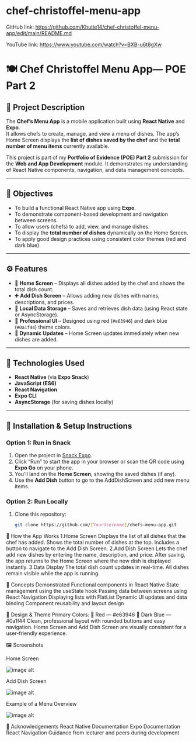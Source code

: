 # chef-christoffel-menu-app

GitHub link:
https://github.com/Khutie14/chef-christoffel-menu-app/edit/main/README.md

YouTube link:
https://www.youtube.com/watch?v=BXB-u6t8gXw

# 🍽️ Chef Christoffel Menu App— POE Part 2

## 📖 Project Description
The **Chef’s Menu App** is a mobile application built using **React Native** and **Expo**.  
It allows chefs to create, manage, and view a menu of dishes. The app’s Home Screen displays the **list of dishes saved by the chef** and the **total number of menu items** currently available.  

This project is part of my **Portfolio of Evidence (POE) Part 2** submission for the **Web and App Development** module. It demonstrates my understanding of React Native components, navigation, and data management concepts.

---

## 🎯 Objectives
- To build a functional React Native app using **Expo**.  
- To demonstrate component-based development and navigation between screens.  
- To allow users (chefs) to add, view, and manage dishes.  
- To display the **total number of dishes** dynamically on the Home Screen.  
- To apply good design practices using consistent color themes (red and dark blue).  

---

## ⚙️ Features
- 🧾 **Home Screen** – Displays all dishes added by the chef and shows the total dish count.  
- ➕ **Add Dish Screen** – Allows adding new dishes with names, descriptions, and prices.  
- 💾 **Local Data Storage** – Saves and retrieves dish data (using React state or AsyncStorage).  
- 🎨 **Professional UI** – Designed using red (`#e63946`) and dark blue (`#0a1f44`) theme colors.  
- 🔁 **Dynamic Updates** – Home Screen updates immediately when new dishes are added.  

---

## 🧩 Technologies Used
- **React Native** (via **Expo Snack**)  
- **JavaScript (ES6)**  
- **React Navigation**  
- **Expo CLI**  
- **AsyncStorage** (for saving dishes locally)  

---

## 🧰 Installation & Setup Instructions

### Option 1: Run in Snack
1. Open the project in [Snack Expo](https://snack.expo.dev/).  
2. Click “Run” to start the app in your browser or scan the QR code using **Expo Go** on your phone.  
3. You’ll land on the **Home Screen**, showing the saved dishes (if any).  
4. Use the **Add Dish** button to go to the AddDishScreen and add new menu items.

### Option 2: Run Locally
1. Clone this repository:
   ```bash
   git clone https://github.com/[YourUsername]/chefs-menu-app.git

📱 How the App Works
1.Home Screen
Displays the list of all dishes that the chef has added.
Shows the total number of dishes at the top.
Includes a button to navigate to the Add Dish Screen.
2.Add Dish Screen
Lets the chef add new dishes by entering the name, description, and price.
After saving, the app returns to the Home Screen where the new dish is displayed instantly. 
3.Data Display
The total dish count updates in real-time.
All dishes remain visible while the app is running. 

🧠 Concepts Demonstrated
Functional components in React Native
State management using the useState hook
Passing data between screens using React Navigation
Displaying lists with FlatList
Dynamic UI updates and data binding
Component reusability and layout design

🎨 Design & Theme
Primary Colors:
🔴 Red — #e63946
🔵 Dark Blue — #0a1f44
Clean, professional layout with rounded buttons and easy navigation.
Home Screen and Add Dish Screen are visually consistent for a user-friendly experience.

🖼️ Screenshots

Home Screen

![image alt](https://github.com/Khutie14/chef-christoffel-menu-app/blob/main/HomeScreen%20screenshot.jpeg?raw=true)

Add Dish Screen

![image alt](https://github.com/Khutie14/chef-christoffel-menu-app/blob/main/AddDishScreen%20screenshot.jpeg?raw=true)

Example of a Menu Overview 

![image alt](https://github.com/Khutie14/chef-christoffel-menu-app/blob/main/Menu%20Overview%20screenshot.jpeg?raw=true)

🧩 Acknowledgements
React Native Documentation
Expo Documentation
React Navigation
Guidance from lecturer and peers during development
